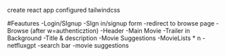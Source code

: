 create react app
configured tailwindcss

#Feautures
-Login/SIgnup
    -SIgn in/signup form
    -redirect to browse page
-Browse (after w=authenticztion)
    -Header
    -Main Movie
        -Trailer in Background
        -Title & description
        -Movie Suggestions
            -MovieLists * n
-netfluxgpt
    -search bar
    -movie suggestions
